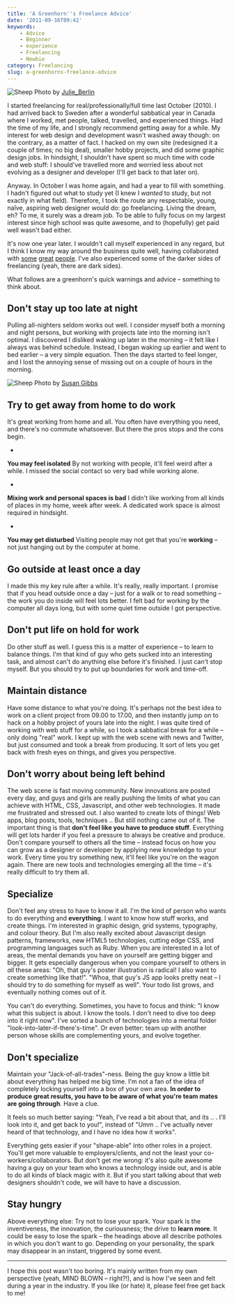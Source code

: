 ```yaml
---
title: 'A Greenhorn''s Freelance Advice'
date: '2011-09-16T09:42'
keywords:
    - Advice
    - Beginner
    - experience
    - Freelancing
    - Newbie
category: Freelancing
slug: a-greenhorns-freelance-advice
---
```


![Sheep](http://farm2.static.flickr.com/1423/839245545_d89144d012_z.jpg) Photo by [Julie\_Berlin](http://www.flickr.com/photos/jule_berlin/839245545/)

I started freelancing for real/professionally/full time last October (2010). I had arrived back to Sweden after a wonderful sabbatical year in Canada where I worked, met people, talked, travelled, and experienced things. Had the time of my life, and I strongly recommend getting away for a while. My interest for web design and development wasn't washed away though: on the contrary, as a matter of fact. I hacked on my own site (redesigned it a couple of times; no big deal), smaller hobby projects, and did some graphic design jobs. In hindsight, I shouldn't have spent so much time with code and web stuff: I should've travelled more and worried less about not evolving as a designer and developer (I'll get back to that later on).

Anyway. In October I was home again, and had a year to fill with something. I hadn't figured out what to study yet (I knew I _wanted_ to study, but not exactly in what field). Therefore, I took the route any respectable, young, naîve, aspiring web designer would do: go freelancing. Living the dream, eh? To me, it surely was a dream job. To be able to fully focus on my largest interest since high school was quite awesome, and to (hopefully) get paid well wasn't bad either.

It's now one year later. I wouldn't call myself experienced in any regard, but I think I know my way around the business quite well, having collaborated with [some](http://didjit.se) [great](http://macpro.se) [people](http://www.mobiento.com). I've also experienced some of the darker sides of freelancing (yeah, there are dark sides).

What follows are a greenhorn's quick warnings and advice – something to think about.

## Don't stay up too late at night

Pulling all-nighters seldom works out well. I consider myself both a morning and night persons, but working with projects late into the morning isn't optimal. I discovered I disliked waking up later in the morning – it felt like I always was behind schedule. Instead, I began waking up earlier and went to bed earlier – a very simple equation. Then the days started to feel longer, and I lost the annoying sense of missing out on a couple of hours in the morning.

  ![Sheep](http://farm5.static.flickr.com/4015/4443416771_c43718acbc_z.jpg) Photo by [Susan Gibbs](http://www.flickr.com/photos/susangibbs/4443416771/)
## Try to get away from home to do work

It's great working from home and all. You often have everything you need, and there's no commute whatsoever. But there the pros stops and the cons begin.

-

**You may feel isolated** By not working with people, it'll feel weird after a while. I missed the social contact so very bad while working alone.

-

**Mixing work and personal spaces is bad** I didn't like working from all kinds of places in my home, week after week. A dedicated work space is almost required in hindsight.

-

**You may get disturbed** Visiting people may not get that you're **working** – not just hanging out by the computer at home.

## Go outside at least once a day

I made this my key rule after a while. It's really, really important. I promise that if you head outside once a day – just for a walk or to read something – the work you do inside will feel lots better. I felt bad for working by the computer all days long, but with some quiet time outside I got perspective.

## Don't put life on hold for work

Do other stuff as well. I guess this is a matter of experience – to learn to balance things. I'm that kind of guy who gets sucked into an interesting task, and almost can't do anything else before it's finished. I just can't stop myself. But you should try to put up boundaries for work and time-off.

## Maintain distance

Have some distance to what you're doing. It's perhaps not the best idea to work on a client project from 09.00 to 17.00, and then instantly jump on to hack on a hobby project of yours late into the night. I was quite tired of working with web stuff for a while, so I took a sabbatical break for a while – only doing "real" work. I kept up with the web scene with news and Twitter, but just consumed and took a break from producing. It sort of lets you get back with fresh eyes on things, and gives you perspective.

## Don't worry about being left behind
The web scene is fast moving community. New innovations are posted every day, and guys and girls are really pushing the limits of what you can achieve with HTML, CSS, Javascript, and other web technologies. It made me frustrated and stressed out. I also wanted to create lots of things! Web apps, blog posts, tools, techniques .. But still nothing came out of it. The important thing is that **don't feel like you have to produce stuff**. Everything will get lots harder if you feel a pressure to always be creative and produce. Don't compare yourself to others all the time – instead focus on how you can grow as a designer or developer by applying new knowledge to your work. Every time you try something new, it'll feel like you're on the wagon again. There are new tools and technologies emerging all the time – it's really difficult to try them all.
## Specialize

Don't feel any stress to have to know it all. I'm the kind of person who wants to do everything and **everything**. I want to know how stuff works, and create things. I'm interested in graphic design, grid systems, typography, and colour theory. But I'm also really excited about Javascript design patterns, frameworks, new HTML5 technologies, cutting edge CSS, and programming languages such as Ruby. When you are interested in a lot of areas, the mental demands you have on yourself are getting bigger and bigger. It gets especially dangerous when you compare yourself to others in _all_ these areas: "Oh, that guy's poster illustration is radical! I also want to create something like that!". "Whoa, that guy's JS app looks pretty neat – I should try to do something for myself as well". Your todo list grows, and eventually nothing comes out of it.

You can't do everything. Sometimes, you have to focus and think: "I know what this subject is about. I know the tools. I don't need to dive too deep into it right now". I've sorted a bunch of technologies into a mental folder "look-into-later-if-there's-time". Or even better: team up with another person whose skills are complementing yours, and evolve together.

## Don't specialize

Maintain your "Jack-of-all-trades"-ness. Being the guy know a little bit about everything has helped me big time. I'm not a fan of the idea of completely locking yourself into a box of your own area. **In order to produce great results, you have to be aware of what you're team mates are going through**. Have a clue.

It feels so much better saying: "Yeah, I've read a bit about that, and its .. . I'll look into it, and get back to you!", instead of "Umm .. I've actually never heard of that technology, and I have no idea how it works".

Everything gets easier if your "shape-able" into other roles in a project. You'll get more valuable to employers/clients, and not the least your co-workers/collaborators. But don't get me wrong: it's also quite awesome having a guy on your team who knows a technology inside out, and is able to do all kinds of black magic with it. But if you start talking about that web designers shouldn't code, we will have to have a discussion.

## Stay hungry

Above everything else: Try not to lose your spark. Your spark is the inventiveness, the innovation, the curiousness; the drive to **learn more**. It could be easy to lose the spark – the headings above all describe potholes in which you don't want to go. Depending on your personality, the spark may disappear in an instant, triggered by some event.

* * *

I hope this post wasn't too boring. It's mainly written from my own perspective (yeah, MIND BLOWN – right?!), and is how I've seen and felt during a year in the industry. If you like (or hate) it, please feel free get back to me!
